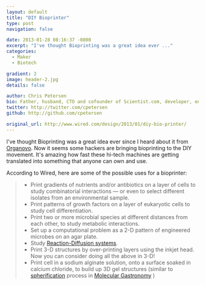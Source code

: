 ```yaml
---
layout: default
title: "DIY Bioprinter"
type: post
navigation: false

date: 2013-01-28 08:16:37 -0800
excerpt: "I've thought Bioprinting was a great idea ever ..."
categories:
  - Maker
  - Biotech

gradient: 2
image: header-2.jpg
details: false

author: Chris Petersen
bio: Father, husband, CTO and cofounder of Scientist.com, developer, entrepreneur and technologist.
twitter: http://twitter.com/cpetersen
github: http://github.com/cpetersen

original_url: http://www.wired.com/design/2013/01/diy-bio-printer/
---
```



 I've thought Bioprinting was a great idea ever since I heard about it from  [Organovo](http://www.organovo.com/). Now it seems some hackers are bringing bioprinting to the DIY movement. It's amazing how fast these hi-tech machines are getting translated into something that anyone can own and use. 

 According to Wired, here are some of the possible uses for a bioprinter: 

 > 
 >  * Print gradients of nutrients and/or antibiotics on a layer of cells to study combinatorial interactions — or even to select different isolates from an environmental sample.
 >  * Print patterns of growth factors on a layer of eukaryotic cells to study cell differentiation.
 >  * Print two or more microbial species at different distances from each other, to study metabolic interactions.
 >  * Set up a computational problem as a 2-D pattern of engineered microbes on an agar plate.
 >  * Study  [Reaction-Diffusion systems](https://en.wikipedia.org/wiki/Reaction%E2%80%93diffusion_system).
 >  * Print 3-D structures by over-printing layers using the inkjet head. Now you can consider doing all the above in 3-D!
 >  * Print cell in a sodium alginate solution, onto a surface soaked in calcium chloride, to build up 3D gel structures (similar to  [spherification](https://en.wikipedia.org/wiki/Spherification)  process in  [Molecular Gastronomy](https://en.wikipedia.org/wiki/Molecular_gastronomy) )

